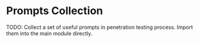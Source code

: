 # Prompts Collection
TODO: Collect a set of useful prompts in penetration testing process. Import them into the main module directly.
